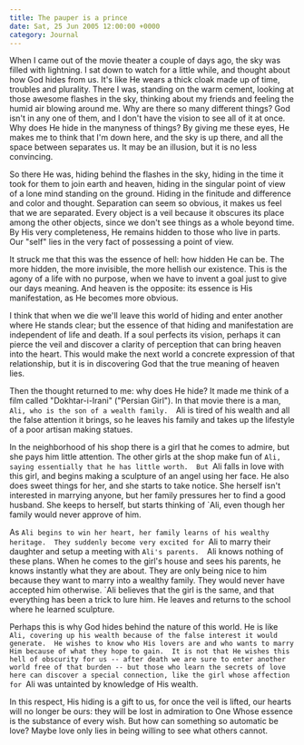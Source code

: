 ```yaml
---
title: The pauper is a prince
date: Sat, 25 Jun 2005 12:00:00 +0000
category: Journal
---
```


When I came out of the movie theater a couple of days ago, the sky was
filled with lightning.  I sat down to watch for a little while, and
thought about how God hides from us.  It's like He wears a thick cloak
made up of time, troubles and plurality.  There I was, standing on the
warm cement, looking at those awesome flashes in the sky, thinking about
my friends and feeling the humid air blowing around me.  Why are there
so many different things?  God isn't in any one of them, and I don't
have the vision to see all of it at once.  Why does He hide in the
manyness of things?  By giving me these eyes, He makes me to think that
I'm down here, and the sky is up there, and all the space between
separates us.  It may be an illusion, but it is no less convincing.

So there He was, hiding behind the flashes in the sky, hiding in the
time it took for them to join earth and heaven, hiding in the singular
point of view of a lone mind standing on the ground.  Hiding in the
finitude and difference and color and thought.  Separation can seem so
obvious, it makes us feel that we are separated.  Every object is a veil
because it obscures its place among the other objects, since we don't
see things as a whole beyond time.  By His very completeness, He remains
hidden to those who live in parts.  Our "self" lies in the very fact of
possessing a point of view.

It struck me that this was the essence of hell: how hidden He can be.
The more hidden, the more invisible, the more hellish our existence.
This is the agony of a life with no purpose, when we have to invent a
goal just to give our days meaning.  And heaven is the opposite: its
essence is His manifestation, as He becomes more obvious.

I think that when we die we'll leave this world of hiding and enter
another where He stands clear; but the essence of that hiding and
manifestation are independent of life and death.  If a soul perfects its
vision, perhaps it can pierce the veil and discover a clarity of
perception that can bring heaven into the heart.  This would make the
next world a concrete expression of that relationship, but it is in
discovering God that the true meaning of heaven lies.

Then the thought returned to me: why does He hide?  It made me think of
a film called "Dokhtar-i-Irani" ("Persian Girl").  In that movie there
is a man, `Ali, who is the son of a wealth family.  `Ali is tired of his
wealth and all the false attention it brings, so he leaves his family
and takes up the lifestyle of a poor artisan making statues.

In the neighborhood of his shop there is a girl that he comes to admire,
but she pays him little attention.  The other girls at the shop make fun
of `Ali, saying essentially that he has little worth.  But `Ali falls in
love with this girl, and begins making a sculpture of an angel using her
face.  He also does sweet things for her, and she starts to take notice.
She herself isn't interested in marrying anyone, but her family
pressures her to find a good husband.  She keeps to herself, but starts
thinking of `Ali, even though her family would never approve of him.

As `Ali begins to win her heart, her family learns of his wealthy
heritage.  They suddenly become very excited for `Ali to marry their
daughter and setup a meeting with `Ali's parents.  `Ali knows nothing of
these plans.  When he comes to the girl's house and sees his parents, he
knows instantly what they are about.  They are only being nice to him
because they want to marry into a wealthy family.  They would never have
accepted him otherwise.  `Ali believes that the girl is the same, and
that everything has been a trick to lure him.  He leaves and returns to
the school where he learned sculpture.

Perhaps this is why God hides behind the nature of this world.  He is
like `Ali, covering up his wealth because of the false interest it would
generate.  He wishes to know who His lovers are and who wants to marry
Him because of what they hope to gain.  It is not that He wishes this
hell of obscurity for us -- after death we are sure to enter another
world free of that burden -- but those who learn the secrets of love
here can discover a special connection, like the girl whose affection
for `Ali was untainted by knowledge of His wealth.

In this respect, His hiding is a gift to us, for once the veil is
lifted, our hearts will no longer be ours: they will be lost in
admiration to One Whose essence is the substance of every wish.  But how
can something so automatic be love?  Maybe love only lies in being
willing to see what others cannot.


